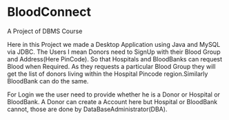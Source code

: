 # BloodConnect
A Project of DBMS Course

Here in this Project we made a Desktop Application using Java and MySQL via JDBC.
The Users I mean Donors need to SignUp with their Blood Group and Address(Here PinCode). So that Hospitals and BloodBanks can request Blood
when Required. As they requests a particular Blood Group they will get the list of donors living within the Hospital Pincode region.Similarly
BloodBank can do the same.

For Login we the user need to provide whether he is a Donor or Hospital or BloodBank. A Donor can create a Account here but Hospital or BloodBank
cannot, those are done by DataBaseAdministrator(DBA).
